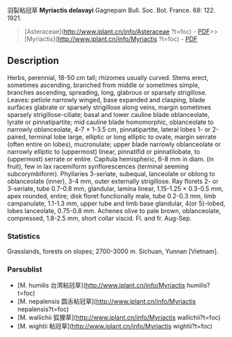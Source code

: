 羽裂粘冠草 **Myriactis delavayi** Gagnepain Bull. Soc. Bot. France. 68: 122. 1921.

> [Asteraceae](http://www.iplant.cn/info/Asteraceae ?t=foc) - [PDF](http://iplant.cn/foc/pdf/Asteraceae.pdf)>>[Myriactis](http://www.iplant.cn/info/Myriactis ?t=foc) - [PDF](http://www.iplant.cn/foc/pdf/Myriactis.pdf)

## Description

Herbs, perennial, 18-50 cm tall; rhizomes usually curved. Stems erect, sometimes ascending, branched from middle or sometimes simple, branches ascending, spreading, long, glabrous or sparsely strigillose. Leaves: petiole narrowly winged, base expanded and clasping, blade surfaces glabrate or sparsely strigillose along veins, margin sometimes sparsely strigillose-ciliate; basal and lower cauline blade oblanceolate, lyrate or pinnatipartite; mid cauline blade homomorphic, oblanceolate to narrowly oblanceolate, 4-7 × 1-3.5 cm, pinnatipartite, lateral lobes 1- or 2-paired, terminal lobe large, elliptic or long elliptic to ovate, margin serrate (often entire on lobes), mucronulate; upper blade narrowly oblanceolate or narrowly elliptic to (uppermost) linear, pinnatifid or pinnatilobate, to (uppermost) serrate or entire. Capitula hemispheric, 6-8 mm in diam. (in fruit), few in lax racemiform synflorescences (terminal seeming subcorymbiform). Phyllaries 3-seriate, subequal, lanceolate or oblong to oblanceolate (inner), 3-4 mm, outer externally strigillose. Ray florets 2- or 3-seriate, tube 0.7-0.8 mm, glandular, lamina linear, 1.15-1.25 × 0.3-0.5 mm, apex rounded, entire; disk floret functionally male, tube 0.2-0.3 mm, limb campanulate, 1.1-1.3 mm, upper tube and limb base glandular, 4(or 5)-lobed, lobes lanceolate, 0.75-0.8 mm. Achenes olive to pale brown, oblanceolate, compressed, 1.8-2.5 mm, short collar viscid. Fl. and fr. Aug-Sep.

### Statistics
Grasslands, forests on slopes; 2700-3000 m. Sichuan, Yunnan [Vietnam].

### Parsublist

* [M.  humilis  台湾粘冠草](http://www.iplant.cn/info/Myriactis humilis?t=foc)
* [M.  nepalensis  圆舌粘冠草](http://www.iplant.cn/info/Myriactis nepalensis?t=foc)
* [M.  wallichii  狐狸草](http://www.iplant.cn/info/Myriactis wallichii?t=foc)
* [M.  wightii  粘冠草](http://www.iplant.cn/info/Myriactis wightii?t=foc)
